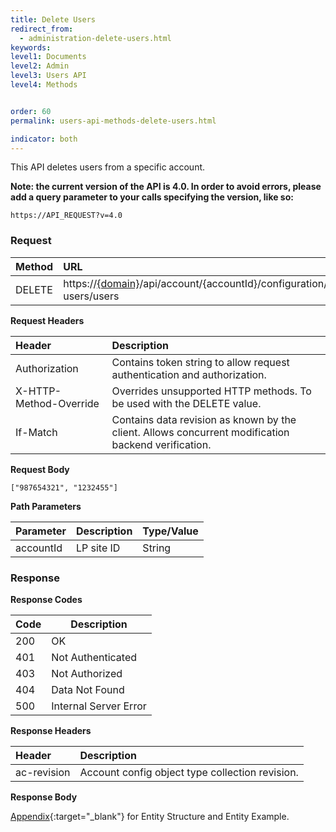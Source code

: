 ```yaml
---
title: Delete Users
redirect_from:
  - administration-delete-users.html
keywords:
level1: Documents
level2: Admin
level3: Users API
level4: Methods


order: 60
permalink: users-api-methods-delete-users.html

indicator: both
---
```


This API deletes users from a specific account.

**Note: the current version of the API is 4.0. In order to avoid errors, please add a query parameter to your calls specifying the version, like so:**

```
https://API_REQUEST?v=4.0
```

### Request

 |Method|      URL|  
 |:--------  |:---  |
 |DELETE|  https://[{domain}](/agent-domain-domain-api.html)/api/account/{accountId}/configuration/le-users/users |

**Request Headers**

 |Header|         Description  |
 |:------ |       :--------  |
 |Authorization|  Contains token string to allow request authentication and authorization.  |
 |X-HTTP-Method-Override|  Overrides unsupported HTTP methods.  To be used with the DELETE value. |
 |If-Match|  Contains data revision as known by the client. Allows concurrent modification backend verification.  |

**Request Body**

`["987654321", "1232455"]`

**Path Parameters**

 |Parameter|  Description|  Type/Value |
 |:------    |:--------    |:--------|
 |accountId|  LP site ID|   String |

### Response

**Response Codes** 

| Code | Description           |
|------|-----------------------|
| 200  | OK                    |
| 401  | Not Authenticated     |
| 403  | Not Authorized        |      
| 404  | Data Not Found        |
| 500  | Internal Server Error |

**Response Headers**

 |Header  |Description |
| :-------  | :-----  |
| ac-revision | Account config object type collection revision. |

**Response Body**

[Appendix](administration-users-appendix.html){:target="_blank"} for Entity Structure and Entity Example.
